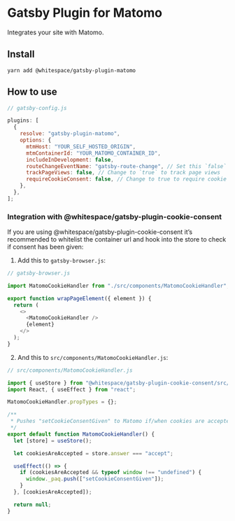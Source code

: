 # Gatsby Plugin for Matomo

Integrates your site with Matomo.

## Install

```
yarn add @whitespace/gatsby-plugin-matomo
```

## How to use

```js
// gatsby-config.js

plugins: [
  {
    resolve: "gatsby-plugin-matomo",
    options: {
      mtmHost: "YOUR_SELF_HOSTED_ORIGIN",
      mtmContainerId: "YOUR_MATOMO_CONTAINER_ID",
      includeInDevelopment: false,
      routeChangeEventName: "gatsby-route-change", // Set this `false` to disable events
      trackPageViews: false, // Change to `true` to track page views
      requireCookieConsent: false, // Change to true to require cookie consent. See below how to handle consent.
    },
  },
];
```

### Integration with @whitespace/gatsby-plugin-cookie-consent

If you are using @whitespace/gatsby-plugin-cookie-consent it’s recommended to
whitelist the container url and hook into the store to check if consent has been
given:

1. Add this to `gatsby-browser.js`:

```js
// gatsby-browser.js

import MatomoCookieHandler from "./src/components/MatomoCookieHandler";

export function wrapPageElement({ element }) {
  return (
    <>
      <MatomoCookieHandler />
      {element}
    </>
  );
}
```

2. And this to `src/components/MatomoCookieHandler.js`:

```js
// src/components/MatomoCookieHandler.js

import { useStore } from "@whitespace/gatsby-plugin-cookie-consent/src/hooks/store";
import React, { useEffect } from "react";

MatomoCookieHandler.propTypes = {};

/**
 * Pushes "setCookieConsentGiven" to Matomo if/when cookies are accepted
 */
export default function MatomoCookieHandler() {
  let [store] = useStore();

  let cookiesAreAccepted = store.answer === "accept";

  useEffect(() => {
    if (cookiesAreAccepted && typeof window !== "undefined") {
      window._paq.push(["setCookieConsentGiven"]);
    }
  }, [cookiesAreAccepted]);

  return null;
}
```
